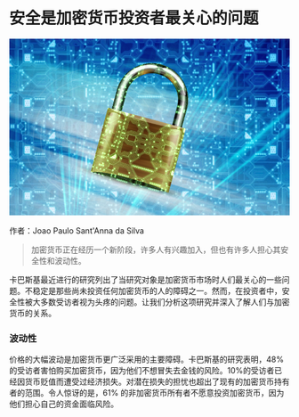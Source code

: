 # 安全是加密货币投资者最关心的问题

![](img/FAIL.png)

作者：Joao Paulo Sant'Anna da Silva

> 加密货币正在经历一个新阶段，许多人有兴趣加入，但也有许多人担心其安全性和波动性。

卡巴斯基最近进行的研究列出了当研究对象是加密货币市场时人们最关心的一些问题。不稳定是那些尚未投资任何加密货币的人的障碍之一。然而，在投资者中，安全性被大多数受访者视为头疼的问题。让我们分析这项研究并深入了解人们与加密货币的关系。

### 波动性

价格的大幅波动是加密货币更广泛采用的主要障碍。卡巴斯基的研究表明，48% 的受访者害怕购买加密货币，因为他们不想冒失去金钱的风险。10%的受访者已经因货币贬值而遭受过经济损失。对潜在损失的担忧也超出了现有的加密货币持有者的范围。令人惊讶的是，61% 的非加密货币所有者不愿意投资加密货币，因为他们担心自己的资金面临风险。


